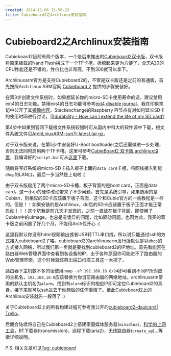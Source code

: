 ```yaml
---
created: 2014-11-06_15-56-23
title: Cubieboard2之Archlinux安装指南
---
```


# Cubieboard2之Archlinux安装指南

Cubieboard2目前有两个版本，一个是后来推出的[Cubieboard2双卡版](http://cubie.cc/forum.php?mod=viewthread&tid=2618)，双卡版将原来板载的Nand Flash换成了一个TF卡槽，折腾起来更为方便了，全志A20的CPU性能还是不错的，性价比也非常高，不到300就可以拿下。  

Archlinuxarm官方是支持Cubieboard2的，不管是双卡版还是之前的普通版，首先按照Arch Linux ARM官网 [Cubieboard 2](http://archlinuxarm.org/platforms/armv7/allwinner/cubieboard-2) 提供的步骤安装好。  

在第3步创建文件系统时，如果想延长你的micro-SD卡使用寿命的话，建议禁用ext4的日志功能。禁用ext4的日志功能可参考[ext4 disable journal](http://fenidik.blogspot.com/2010/03/ext4-disable-journal.html)，我在印象笔记中公开了其[镜像内容](https://app.yinxiang.com/shard/s14/sh/326390d4-8a28-40d2-9e5d-d34357b59ccf/698a8d3b14d05a70ffb99fbb1b0f125b)。Stackexchange的Raspberry PI节点有对如何延长SD卡的使用时间进行讨论，见[durability - How can I extend the life of my SD card?](http://raspberrypi.stackexchange.com/questions/169/how-can-i-extend-the-life-of-my-sd-card)  

第4步中如果到官网下载根文件系统较慢时可从国内中科大的软件源中下载，根文件系统文件见[ArchLinuxARM-sun7i-latest.tar.gz](http://mirrors.ustc.edu.cn/archlinuxarm/os/ArchLinuxARM-sun7i-latest.tar.gz)。  

对于双卡版来说，在第5步中安装好U-Boot bootloader之后还需做进一步处理，否则无法同时启用两个TF卡槽。这里可参考[CubieBoard2 双卡版 archlinux设置](http://cubie.cc/forum.php?mod=viewthread&tid=3173)，我编译好的`script.bin`可从[这里](/downloads/script.bin)下载。  

随后将写好系统的micro-SD卡插入板子上面的`data card`卡槽，将网线接入到能`dhcp`的LAN口，最后一步当然是上电啦 :)  

由于双卡版启用了两个micro-SD卡槽，板子背面的是boot card，正面是data card。这一小小的硬件改动带来了不少问题，首先是系统引导，如果选用的是Cubian，则相应的SD卡应该置于板子背面，这个和Cubie官方的一些教程是一样的。但是！！如果安装的是Archlinux，dd后的SD卡应该置于板子正面才能正常启动！！！这个坑我是前几天才发现的，之前一直放在板子背面，即使用了Cubian中的uImage，也总是有诡异的问题，比如驱动问题。也因为此，我买的双卡版之前闲置了好几个月，不能用Arch伐开心 :(  

这里我默认你没有hdmi视频输出或者USB转TTL串口线，所以说只能通过ssh的方式接入cubieboard2了咯。cubieboard2的archlinuxarm发行版默认是以`dhcp`的方式接入网络，所以我们第一步就是要找到cubieboard2的IP地址。首先看能否在路由器Web管理界面中查看到各设备的IP，出于各种原因你可能进不了路由器的Web管理界面，这个时候就该祭出端口扫描工具这一大招了。

路由器下主机数不多的话使用`nmap -sP 192.168.18.0/24`即可看到不同IP所对应的主机名，`192.168.18.0`应该替换为你当前路由器的网络地址。archlinuxarm常用的默认主机名为`alarm`，找到有`alarm`标识的相应IP即可定位Cubieboard2的真身。接下来就可以ssh进去干你想做的任何事情了。至此Cubieboard2上的Archlinux安装就告一段落了 :)

关于Cubieboard2上的所有构建过程可参考我公开的[cubieboard2-daulcard | Trello](https://trello.com/b/RCJSmgrF/cubieboard2-daulcard)。

后期会陆续将自己在Cubieboard2上搭建家庭媒体服务器(`minidlna`)，[科学的上网工具](https://github.com/sjtug/kxsw/wiki/Best-Practice)，BT下载器(transmission)，远程下载(aria2)，无线路由器(`create_ap`)...等做详细说明。

P.S. 相关文章可见[Tag: cubieboard](http://blog.billryan.me/tags/cubieboard/)